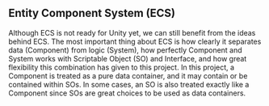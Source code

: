 ## Entity Component System (ECS)
Although ECS is not ready for Unity yet, we can still benefit from the ideas behind ECS. The most important thing about ECS is how clearly it separates data (Component) from logic (System), how perfectly Component and System works with Scriptable Object (SO) and Interface, and how great flexibility this combination has given to this project.
In this project, a Component is treated as a pure data container, and it may contain or be contained within SOs. In some cases, an SO is also treated exactly like a Component since SOs are great choices to be used as data containers. 
